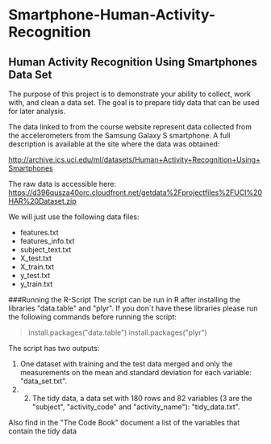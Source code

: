 Smartphone-Human-Activity-Recognition
=====================================

Human Activity Recognition Using Smartphones Data Set
-----------------------------------------------------

The purpose of this project is to demonstrate your ability to collect, work with, and clean a data set. The goal is to prepare tidy data that can be used for later analysis. 

The data linked to from the course website represent data collected from the accelerometers from the Samsung Galaxy S smartphone. A full description is available at the site where the data was obtained: 

http://archive.ics.uci.edu/ml/datasets/Human+Activity+Recognition+Using+Smartphones 

The raw data is accessible here: https://d396qusza40orc.cloudfront.net/getdata%2Fprojectfiles%2FUCI%20HAR%20Dataset.zip 

We will just use the following data files: 
- features.txt
- features_info.txt
- subject_text.txt
- X_test.txt
- X_train.txt
- y_test.txt
- y_train.txt

###Running the R-Script
The script can be run in R after installing the libraries "data.table" and "plyr". If you don´t have these libraries please run the following commands before running the script:
> install.packages("data.table")
> install.packages("plyr")

The script has two outputs:
1. One dataset with training and the test data merged and only the measurements on the mean and standard deviation for each variable: "data_set.txt".
2. 2. The tidy data, a data set with 180 rows and 82 variables (3 are the "subject", "activity_code" and "activity_name"): "tidy_data.txt".

Also find in the "The Code Book" document a list of the variables that contain the tidy data 
